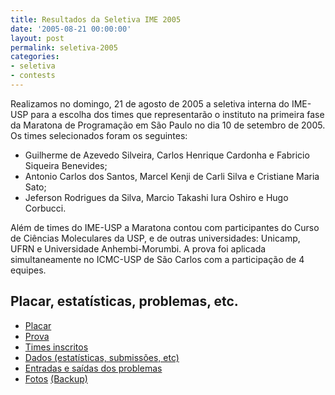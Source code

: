 ```yaml
---
title: Resultados da Seletiva IME 2005
date: '2005-08-21 00:00:00'
layout: post
permalink: seletiva-2005
categories:
- seletiva
- contests
---
```


Realizamos no domingo, 21 de agosto de 2005 a seletiva interna do IME-USP para a escolha dos times que representarão o instituto na primeira fase da Maratona de Programação em São Paulo no dia 10 de setembro de 2005. Os times selecionados foram os seguintes:

- Guilherme de Azevedo Silveira, Carlos Henrique Cardonha e Fabricio Siqueira Benevides;
- Antonio Carlos dos Santos, Marcel Kenji de Carli Silva e Cristiane Maria Sato;
- Jeferson Rodrigues da Silva, Marcio Takashi Iura Oshiro e Hugo Corbucci.

Além de times do IME-USP a Maratona contou com participantes do Curso de Ciências Moleculares da USP, e de outras universidades: Unicamp, UFRN e Universidade Anhembi-Morumbi. A prova foi aplicada simultaneamente no ICMC-USP de São Carlos com a participação de 4 equipes.

## Placar, estatísticas, problemas, etc.
- [Placar](https://www.ime.usp.br/~maratona/assets/seletivas/2005/score/score.php.html)
- [Prova](https://www.ime.usp.br/~maratona/assets/seletivas/2005/caderno.pdf)
- [Times inscritos](https://www.ime.usp.br/~maratona/assets/seletivas/2005/times.html)
- [Dados (estatísticas, submissões, etc)](https://www.ime.usp.br/~maratona/assets/seletivas/2005/data.tar.xz)
- [Entradas e saídas dos problemas](https://www.ime.usp.br/~maratona/assets/seletivas/2005/io.tar.xz)
- [Fotos](https://www.facebook.com/media/set/?set=a.1611222985625075.1073741845.609146922499358&type=1&l=1bcbaca89b) [(Backup)](https://www.ime.usp.br/~maratona/assets/seletivas/2005/fotos.tar.xz)
